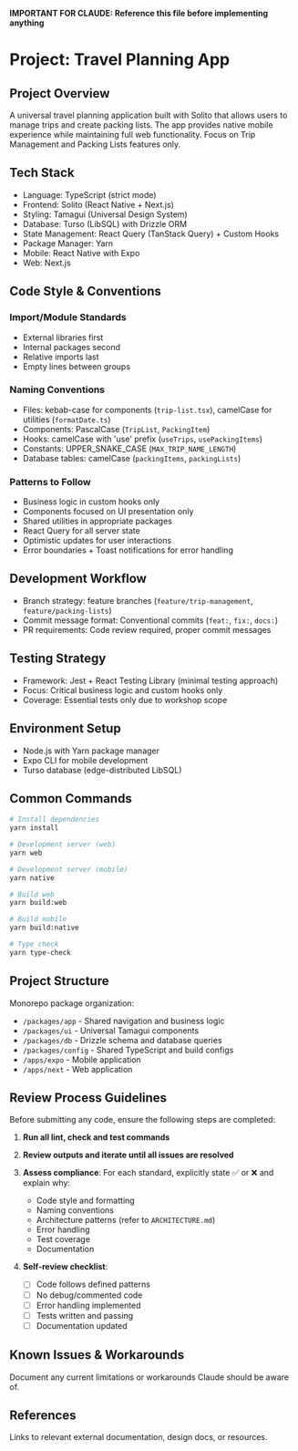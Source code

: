 **IMPORTANT FOR CLAUDE: Reference this file before implementing anything**

# Project: Travel Planning App

## Project Overview

A universal travel planning application built with Solito that allows users to manage trips and create packing lists. The app provides native mobile experience while maintaining full web functionality. Focus on Trip Management and Packing Lists features only.

## Tech Stack

- Language: TypeScript (strict mode)
- Frontend: Solito (React Native + Next.js)
- Styling: Tamagui (Universal Design System)
- Database: Turso (LibSQL) with Drizzle ORM
- State Management: React Query (TanStack Query) + Custom Hooks
- Package Manager: Yarn
- Mobile: React Native with Expo
- Web: Next.js

## Code Style & Conventions

### Import/Module Standards

- External libraries first
- Internal packages second  
- Relative imports last
- Empty lines between groups

### Naming Conventions

- Files: kebab-case for components (`trip-list.tsx`), camelCase for utilities (`formatDate.ts`)
- Components: PascalCase (`TripList`, `PackingItem`)
- Hooks: camelCase with 'use' prefix (`useTrips`, `usePackingItems`)
- Constants: UPPER_SNAKE_CASE (`MAX_TRIP_NAME_LENGTH`)
- Database tables: camelCase (`packingItems`, `packingLists`)

### Patterns to Follow

- Business logic in custom hooks only
- Components focused on UI presentation only
- Shared utilities in appropriate packages
- React Query for all server state
- Optimistic updates for user interactions
- Error boundaries + Toast notifications for error handling

## Development Workflow

- Branch strategy: feature branches (`feature/trip-management`, `feature/packing-lists`)
- Commit message format: Conventional commits (`feat:`, `fix:`, `docs:`)
- PR requirements: Code review required, proper commit messages

## Testing Strategy

- Framework: Jest + React Testing Library (minimal testing approach)
- Focus: Critical business logic and custom hooks only
- Coverage: Essential tests only due to workshop scope

## Environment Setup

- Node.js with Yarn package manager
- Expo CLI for mobile development
- Turso database (edge-distributed LibSQL)

## Common Commands

```bash
# Install dependencies
yarn install

# Development server (web)
yarn web

# Development server (mobile)
yarn native

# Build web
yarn build:web

# Build mobile
yarn build:native

# Type check
yarn type-check
```

## Project Structure

Monorepo package organization:

- `/packages/app` - Shared navigation and business logic
- `/packages/ui` - Universal Tamagui components
- `/packages/db` - Drizzle schema and database queries
- `/packages/config` - Shared TypeScript and build configs
- `/apps/expo` - Mobile application
- `/apps/next` - Web application

## Review Process Guidelines

Before submitting any code, ensure the following steps are completed:

1. **Run all lint, check and test commands**

2. **Review outputs and iterate until all issues are resolved**

3. **Assess compliance**:
   For each standard, explicitly state ✅ or ❌ and explain why:

   - Code style and formatting
   - Naming conventions
   - Architecture patterns (refer to `ARCHITECTURE.md`)
   - Error handling
   - Test coverage
   - Documentation

4. **Self-review checklist**:
   - [ ] Code follows defined patterns
   - [ ] No debug/commented code
   - [ ] Error handling implemented
   - [ ] Tests written and passing
   - [ ] Documentation updated

## Known Issues & Workarounds

Document any current limitations or workarounds Claude should be aware of.

## References

Links to relevant external documentation, design docs, or resources.

